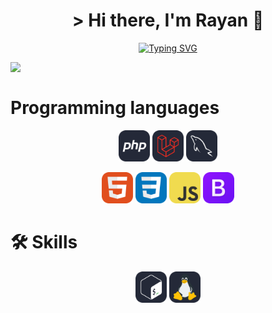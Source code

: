 
<div align="center">
    <h1> > Hi there, I'm Rayan 👋 </h1>
</div> 

<div align="center"> 
    
[![Typing SVG](https://readme-typing-svg.demolab.com?font=Fira+Code&pause=1000&center=true&vCenter=true&width=435&lines=Full+Stack+Developer++php+%2F+Laravel)](https://git.io/typing-svg)
    
</div>


<img  align="left" width="400" src="https://user-images.githubusercontent.com/94997828/195132053-9f3eafcb-2b0f-4a19-9e6d-f625e20c7d50.png"/>


<br>

# Programming languages

<p align="center">
    <img width="50" height="50" src="https://raw.githubusercontent.com/tandpfun/skill-icons/d1c752b99bb25a0e5aa363bae1db2809173ee966/icons/PHP-Dark.svg">
    <img width="50" height="50" src="https://raw.githubusercontent.com/tandpfun/skill-icons/d1c752b99bb25a0e5aa363bae1db2809173ee966/icons/Laravel-Dark.svg"> 
    <img width="50" height="50" src="https://raw.githubusercontent.com/tandpfun/skill-icons/d1c752b99bb25a0e5aa363bae1db2809173ee966/icons/MySQL-Dark.svg">
</p>
<p align="center">
    <img width="50" height="50" src="https://raw.githubusercontent.com/tandpfun/skill-icons/d1c752b99bb25a0e5aa363bae1db2809173ee966/icons/HTML.svg">
    <img width="50" height="50" src="https://raw.githubusercontent.com/tandpfun/skill-icons/d1c752b99bb25a0e5aa363bae1db2809173ee966/icons/CSS.svg">
    <img width="50" height="50" src="https://raw.githubusercontent.com/tandpfun/skill-icons/d1c752b99bb25a0e5aa363bae1db2809173ee966/icons/JavaScript.svg">
    <img width="50" height="50" src="https://raw.githubusercontent.com/tandpfun/skill-icons/d1c752b99bb25a0e5aa363bae1db2809173ee966/icons/Bootstrap.svg">
</p>


# 🛠 Skills
<p align="center">
    <img width="50" height="50" src="https://raw.githubusercontent.com/tandpfun/skill-icons/d1c752b99bb25a0e5aa363bae1db2809173ee966/icons/Bash-Dark.svg">
    <img width="50" height="50" src="https://raw.githubusercontent.com/tandpfun/skill-icons/d1c752b99bb25a0e5aa363bae1db2809173ee966/icons/Linux-Dark.svg">
</p>

<br>
<br>
<br>
<!-- [![Mazen's wakatime stats](https://github-readme-stats.vercel.app/api/wakatime?username=o0t&theme=github_dark&hide_border=true)](https://wakatime.com/@o0t) -->

<!-- 
[![Top Langs](https://github-readme-stats.vercel.app/api/top-langs/?username=o0t&langs_count=8)](https://github.com/o0t/github-readme-stats)


 <picture >
 <source srcset="https://github-readme-stats.vercel.app/api?username=o0t&show_icons=true&theme=dark" media="(prefers-color-scheme: dark)" />
 <source  srcset="https://github-readme-stats.vercel.app/api?username=o0t&show_icons=true" media="(prefers-color-scheme: light), (prefers-color-scheme: no preference)"/>
<img src="https://github-readme-stats.vercel.app/api?username=o0t&show_icons=true" />
</picture>
     -->


